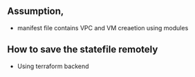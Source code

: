 ## Assumption, 
* manifest file contains VPC and VM creaetion using modules

## How to save the statefile remotely
* Using terraform backend 
